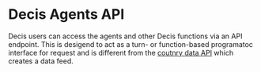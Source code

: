 # Decis Agents API

Decis users can access the agents and other Decis functions via an API endpoint. This is desigend to act as a turn- or function-based programatoc interface for request and is different from the [coutnry data API](https://github.com/agsheves/Decis-Country-Data-API/blob/main/README.md) which creates a data feed.
